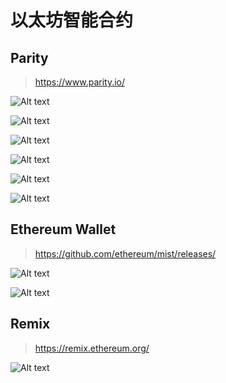 # 以太坊智能合约

## Parity

> https://www.parity.io/

![Alt text](img/SmartContract/Parity/ParityUI_1.png)

![Alt text](img/SmartContract/Parity/ParityUI_2.png)

![Alt text](img/SmartContract/Parity/ParityUI_3.png)

![Alt text](img/SmartContract/Parity/ParityUI_4.png)

![Alt text](img/SmartContract/Parity/ParityUI_5.png)

![Alt text](img/SmartContract/Parity/ParityUI_6.png)

## Ethereum Wallet

> https://github.com/ethereum/mist/releases/

![Alt text](img/SmartContract/EthereumWallet/ContractUi_1.png)

![Alt text](img/SmartContract/EthereumWallet/ContractUi_2.png)


## Remix

> https://remix.ethereum.org/

![Alt text](img/SmartContract/Remix/RemixUi_1.png)